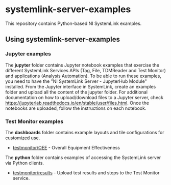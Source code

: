 # systemlink-server-examples

This repository contains Python-based NI SystemLink examples.

## Using systemlink-server-examples

### Jupyter examples

The **jupyter** folder contains Jupyter notebook examples that exercise the different SystemLink Services APIs (Tag, File, TDMReader and Test Monitor) and applications (Analysis Automation). To be able to run these examples, you need to have the "NI SystemLink Server - JupyterHub Module" installed. From the Jupyter interface in SystemLink, create an examples folder and upload all the content of the jupyter folder. For additional documentation on how to upload/download files to a Jupyter server, check https://jupyterlab.readthedocs.io/en/stable/user/files.html. Once the notebooks are uploaded, follow the instructions on each notebook.

### Test Monitor examples

The **dashboards** folder contains example layouts and tile configurations for customized use.
- [testmonitor/OEE](./dashboards/testmonitor/OEE) - Overall Equipment Effectiveness

The **python** folder contains examples of accessing the SystemLink server via Python clients.
- [testmonitor/results](./python/testmonitor/results) - Upload test results and steps to the Test Monitor service.
